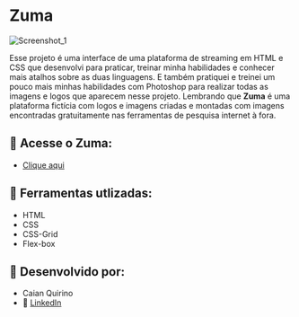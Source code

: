 # Zuma

![Screenshot_1](https://user-images.githubusercontent.com/124800229/229657415-bee59e26-cf36-41e2-9d76-f980e062b156.png)

Esse projeto é uma interface de uma plataforma de streaming em HTML e CSS que desenvolvi para praticar, treinar minha habilidades e conhecer mais atalhos sobre as duas linguagens. E também pratiquei e treinei um pouco mais minhas habilidades com Photoshop para realizar todas as imagens e logos que aparecem nesse projeto. Lembrando que <strong>Zuma</strong> é uma plataforma fictícia com logos e imagens criadas e montadas com imagens encontradas gratuitamente nas ferramentas de pesquisa internet à fora.

## :link: Acesse o Zuma:
* <a href=""> Clique aqui</a>

## :wrench: Ferramentas utlizadas:

* HTML<br>
* CSS<br>
* CSS-Grid<br>
* Flex-box

## :briefcase: Desenvolvido por:

* Caian Quirino<br>
* :link: <a href ="https://www.linkedin.com/in/caian-quirino-577102245/"> LinkedIn</a>
